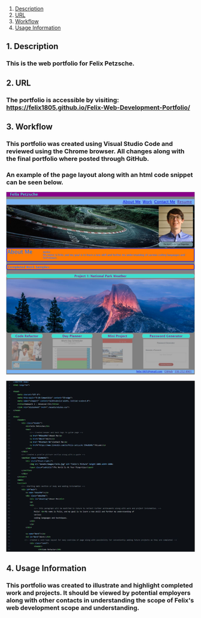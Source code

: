 1. [Description](#description)
2. [URL](#url)
3. [Workflow](#workflow)
4. [Usage Information](#usage)

<a name="description"></a>
## 1. Description

### This is the web portfolio for Felix Petzsche. 

<a name="url"></a>
## 2. URL

### The portfolio is accessible by visiting:  https://felix1805.github.io/Felix-Web-Development-Portfolio/

<a name="workflow"></a>
## 3. Workflow

### This portfolio was created using Visual Studio Code and reviewed using the Chrome browser. All changes along with the final portfolio where posted through GitHub.
### An example of the page layout along with an html code snippet can be seen below.


![Website](/assets/images/portfolioscreenshot.JPG "Website screenshot")

![Code Example](/assets/images/codescreenshot.JPG "Code Snippet")

<a name="usage"></a>
## 4. Usage Information

### This portfolio was created to illustrate and highlight completed work and projects. It should be viewed by potential employers along with other contacts in understanding the scope of Felix's web development scope and understanding. 